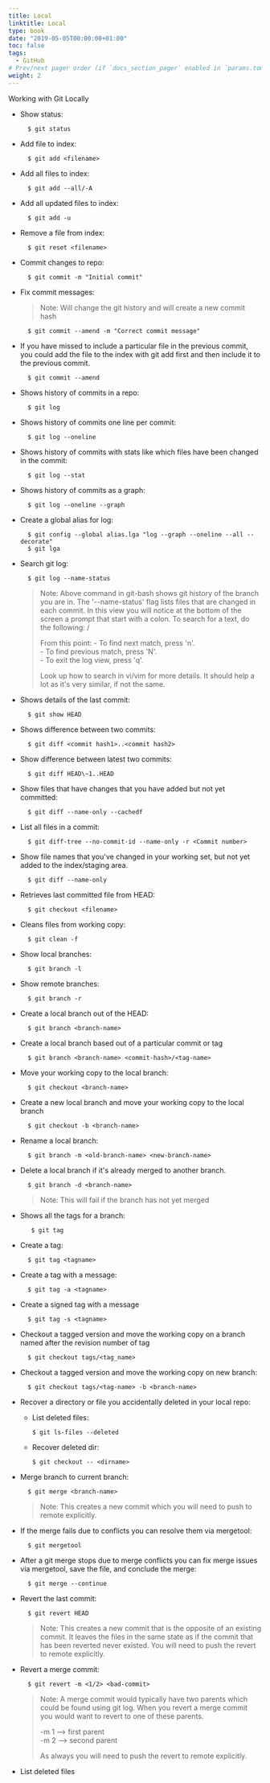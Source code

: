```yaml
---
title: Local
linktitle: Local
type: book
date: "2019-05-05T00:00:00+01:00"
toc: false
tags:
  - GitHub
# Prev/next pager order (if `docs_section_pager` enabled in `params.toml`)
weight: 2
---
```


Working with Git Locally

<!--more-->

* Show status:

        $ git status
* Add file to index:

        $ git add <filename>
* Add all files to index:

        $ git add --all/-A
* Add all updated files to index:

        $ git add -u
* Remove a file from index:

        $ git reset <filename>
* Commit changes to repo:

        $ git commit -m "Initial commit"
* Fix commit messages:
  > Note: Will change the git history and will create a new commit hash

        $ git commit --amend -m "Correct commit message"

* If you have missed to include a particular file in the previous commit, you could add the file to the index with git add first and then include it to the previous commit.

        $ git commit --amend  
* Shows history of commits in a repo:

        $ git log
* Shows history of commits one line per commit:

        $ git log --oneline
* Shows history of commits with stats like which files have been changed in the commit:

        $ git log --stat  
* Shows history of commits as a graph:

        $ git log --oneline --graph
* Create a global alias for log:

        $ git config --global alias.lga "log --graph --oneline --all --decorate"
        $ git lga
* Search git log:

        $ git log --name-status

  > Note: Above command in git-bash shows git history of the branch you are in. The '--name-status' flag lists files that are changed in each commit. In this view you will notice at the bottom of the screen a prompt that start with a colon. To search for a text, do the following: /<word-to-search>
  >
  > From this point:
  > \- To find next match, press 'n'.<br>
  > \- To find previous match, press 'N'.<br>
  > \- To exit the log view, press 'q'.<br>
  >
  > Look up how to search in vi/vim for more details. It should help a lot as it's very similar, if not the same.

* Shows details of the last commit:

        $ git show HEAD
* Shows difference between two commits:

        $ git diff <commit hash1>..<commit hash2>
* Show difference between latest two commits:

        $ git diff HEAD\~1..HEAD
* Show files that have changes that you have added but not yet committed:

        $ git diff --name-only --cachedf
* List all files in a commit:

        $ git diff-tree --no-commit-id --name-only -r <Commit number>
* Show file names that you've changed in your working set, but not yet added to the index/staging area.

        $ git diff --name-only
* Retrieves last committed file from HEAD:

        $ git checkout <filename>
* Cleans files from working copy:

        $ git clean -f
* Show local branches:

        $ git branch -l
* Show remote branches:

        $ git branch -r
* Create a local branch out of the HEAD:

        $ git branch <branch-name>
* Create a local branch based out of a particular commit or tag

        $ git branch <branch-name> <commit-hash>/<tag-name>
* Move your working copy to the local branch:

        $ git checkout <branch-name>
* Create a new local branch and move your working copy to the local branch

        $ git checkout -b <branch-name>
* Rename a local branch:

        $ git branch -m <old-branch-name> <new-branch-name>
* Delete a local branch if it's already merged to another branch.

        $ git branch -d <branch-name>

  > Note: This will fail if the branch has not yet merged

* Shows all the tags for a branch:

         $ git tag
* Create a tag:

        $ git tag <tagname>
* Create a tag with a message:

        $ git tag -a <tagname>
* Create a signed tag with a message

        $ git tag -s <tagname>
* Checkout a tagged version and move the working copy on a branch named after the revision number of tag

        $ git checkout tags/<tag_name>
* Checkout a tagged version and move the working copy on new branch:

        $ git checkout tags/<tag-name> -b <branch-name>
* Recover a directory or file you accidentally deleted in your local repo:
  * List deleted files:

        $ git ls-files --deleted
  * Recover deleted dir:

        $ git checkout -- <dirname>
* Merge branch to current branch:

        $ git merge <branch-name>
  > Note: This creates a new commit which you will need to push to remote explicitly.

* If the merge fails due to conflicts you can resolve them via mergetool:

        $ git mergetool
* After a git merge stops due to merge conflicts you can fix merge issues via mergetool, save the file, and conclude the merge:

        $ git merge --continue
* Revert the last commit:

        $ git revert HEAD
  > Note: This creates a new commit that is the opposite of an existing commit. It leaves the files in the same state as if the commit that has been reverted never existed. You will need to push the revert to remote explicitly.

* Revert a merge commit:

        $ git revert -m <1/2> <bad-commit>
  > Note: A merge commit would typically have two parents which could be found using git log. When you revert a merge commit you would want to revert to one of these parents.
  >
  > \-m 1 --> first parent <br>
  > \-m 2 --> second parent
  >
  > As always you will need to push the revert to remote explicitly.

* List deleted files

